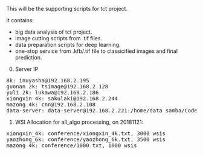 This will be the supporting scripts for tct project.

It contains:  
 - big data analysis of tct project.
 - image cutting scripts from .tif files.
 - data preparation scripts for deep learning.
 - one-stop service from .kfb/.tif file to classicified images and final prediction.


0. Server IP
<pre>
8k: inuyasha@192.168.2.195
guonan 2k: tsimage@192.168.2.128
yuli 2k: lukawa@192.168.2.186
xiongxin 4k: sakulaki@192.168.2.244
mazong 4k: cnn@192.168.2.108
data-server: data-server@192.168.2.221:/home/data_samba/Code_by_yuli/
</pre>

1. WSI Allocation for all_algo processing, on 20181121:
<pre>
xiongxin_4k: conference/xiongxin_4k.txt, 3000 wsis
yaozhong_6k: conference/yaozhong_6k.txt, 3500 wsis
mazong_4k: conference/1000.txt, 1000 wsis
</pre>